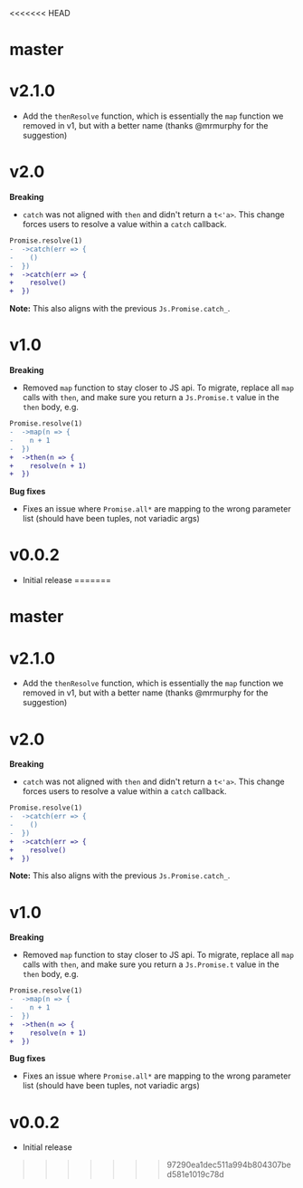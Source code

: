 <<<<<<< HEAD
# master

# v2.1.0

- Add the `thenResolve` function, which is essentially the `map` function we removed in v1, but with a better name (thanks @mrmurphy for the suggestion)

# v2.0

**Breaking**

- `catch` was not aligned with `then` and didn't return a `t<'a>`. This change forces users to resolve a value within a `catch` callback.

```diff
Promise.resolve(1)
-  ->catch(err => {
-    ()
-  })
+  ->catch(err => {
+    resolve()
+  })
```

**Note:** This also aligns with the previous `Js.Promise.catch_`.

# v1.0

**Breaking**

- Removed `map` function to stay closer to JS api. To migrate, replace all `map` calls with `then`, and make sure you return a `Js.Promise.t` value in the `then` body, e.g.

```diff
Promise.resolve(1)
-  ->map(n => {
-    n + 1
-  })
+  ->then(n => {
+    resolve(n + 1)
+  })
```

**Bug fixes**

- Fixes an issue where `Promise.all*` are mapping to the wrong parameter list (should have been tuples, not variadic args)

# v0.0.2

- Initial release
=======
# master

# v2.1.0

- Add the `thenResolve` function, which is essentially the `map` function we removed in v1, but with a better name (thanks @mrmurphy for the suggestion)

# v2.0

**Breaking**

- `catch` was not aligned with `then` and didn't return a `t<'a>`. This change forces users to resolve a value within a `catch` callback.

```diff
Promise.resolve(1)
-  ->catch(err => {
-    ()
-  })
+  ->catch(err => {
+    resolve()
+  })
```

**Note:** This also aligns with the previous `Js.Promise.catch_`.

# v1.0

**Breaking**

- Removed `map` function to stay closer to JS api. To migrate, replace all `map` calls with `then`, and make sure you return a `Js.Promise.t` value in the `then` body, e.g.

```diff
Promise.resolve(1)
-  ->map(n => {
-    n + 1
-  })
+  ->then(n => {
+    resolve(n + 1)
+  })
```

**Bug fixes**

- Fixes an issue where `Promise.all*` are mapping to the wrong parameter list (should have been tuples, not variadic args)

# v0.0.2

- Initial release
>>>>>>> 97290ea1dec511a994b804307bed581e1019c78d
